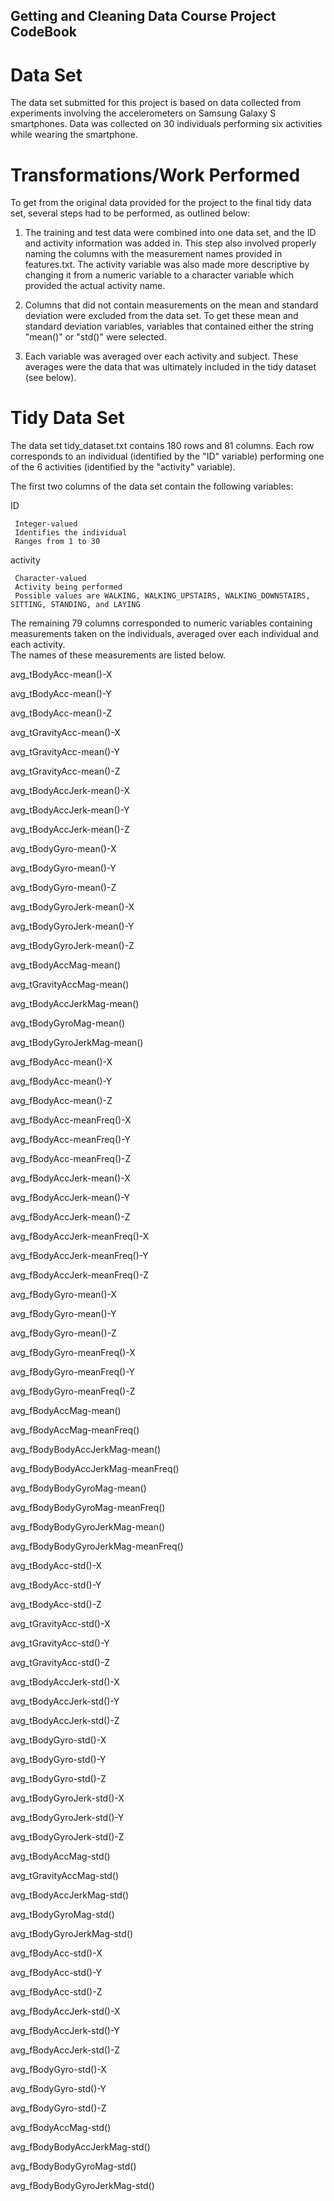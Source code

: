 ## Getting and Cleaning Data Course Project CodeBook


# Data Set

The data set submitted for this project is based on data collected from experiments involving the accelerometers on Samsung Galaxy S smartphones.
Data was collected on 30 individuals performing six activities while wearing the smartphone. 


# Transformations/Work Performed
 
To get from the original data provided for the project to the final tidy data set, several steps had to be performed, as outlined below:

1. The training and test data were combined into one data set, and the ID and activity information was added in.
This step also involved properly naming the columns with the measurement names provided in features.txt. 
The activity variable was also made more descriptive by changing it from a numeric variable to a character variable which provided the actual activity name.

2. Columns that did not contain measurements on the mean and standard deviation were excluded from the data set.
To get these mean and standard deviation variables, variables that contained either the string "mean()" or "std()" were selected.

3. Each variable was averaged over each activity and subject. These averages were the data that was ultimately included in the tidy dataset (see below).



# Tidy Data Set

The data set tidy_dataset.txt contains 180 rows and 81 columns. 
Each row corresponds to an individual (identified by the "ID" variable) performing one of the 6 activities (identified by the "activity" variable).

The first two columns of the data set contain the following variables:

ID

     Integer-valued
     Identifies the individual
     Ranges from 1 to 30    

activity

     Character-valued
     Activity being performed
     Possible values are WALKING, WALKING_UPSTAIRS, WALKING_DOWNSTAIRS, SITTING, STANDING, and LAYING

     
The remaining 79 columns corresponded to numeric variables containing measurements taken on the individuals, averaged over each individual and each activity.  
The names of these measurements are listed below.

avg_tBodyAcc-mean()-X

avg_tBodyAcc-mean()-Y

avg_tBodyAcc-mean()-Z

avg_tGravityAcc-mean()-X

avg_tGravityAcc-mean()-Y            

avg_tGravityAcc-mean()-Z

avg_tBodyAccJerk-mean()-X

avg_tBodyAccJerk-mean()-Y

avg_tBodyAccJerk-mean()-Z

avg_tBodyGyro-mean()-X

avg_tBodyGyro-mean()-Y

avg_tBodyGyro-mean()-Z

avg_tBodyGyroJerk-mean()-X

avg_tBodyGyroJerk-mean()-Y

avg_tBodyGyroJerk-mean()-Z

avg_tBodyAccMag-mean()

avg_tGravityAccMag-mean()

avg_tBodyAccJerkMag-mean()

avg_tBodyGyroMag-mean()

avg_tBodyGyroJerkMag-mean()

avg_fBodyAcc-mean()-X

avg_fBodyAcc-mean()-Y

avg_fBodyAcc-mean()-Z

avg_fBodyAcc-meanFreq()-X

avg_fBodyAcc-meanFreq()-Y

avg_fBodyAcc-meanFreq()-Z

avg_fBodyAccJerk-mean()-X

avg_fBodyAccJerk-mean()-Y

avg_fBodyAccJerk-mean()-Z

avg_fBodyAccJerk-meanFreq()-X

avg_fBodyAccJerk-meanFreq()-Y

avg_fBodyAccJerk-meanFreq()-Z

avg_fBodyGyro-mean()-X

avg_fBodyGyro-mean()-Y

avg_fBodyGyro-mean()-Z

avg_fBodyGyro-meanFreq()-X

avg_fBodyGyro-meanFreq()-Y

avg_fBodyGyro-meanFreq()-Z

avg_fBodyAccMag-mean()

avg_fBodyAccMag-meanFreq()

avg_fBodyBodyAccJerkMag-mean()

avg_fBodyBodyAccJerkMag-meanFreq()

avg_fBodyBodyGyroMag-mean()

avg_fBodyBodyGyroMag-meanFreq()

avg_fBodyBodyGyroJerkMag-mean()

avg_fBodyBodyGyroJerkMag-meanFreq()

avg_tBodyAcc-std()-X

avg_tBodyAcc-std()-Y

avg_tBodyAcc-std()-Z

avg_tGravityAcc-std()-X

avg_tGravityAcc-std()-Y

avg_tGravityAcc-std()-Z

avg_tBodyAccJerk-std()-X

avg_tBodyAccJerk-std()-Y

avg_tBodyAccJerk-std()-Z

avg_tBodyGyro-std()-X

avg_tBodyGyro-std()-Y

avg_tBodyGyro-std()-Z

avg_tBodyGyroJerk-std()-X

avg_tBodyGyroJerk-std()-Y

avg_tBodyGyroJerk-std()-Z

avg_tBodyAccMag-std()

avg_tGravityAccMag-std()

avg_tBodyAccJerkMag-std()

avg_tBodyGyroMag-std()

avg_tBodyGyroJerkMag-std()

avg_fBodyAcc-std()-X

avg_fBodyAcc-std()-Y

avg_fBodyAcc-std()-Z

avg_fBodyAccJerk-std()-X

avg_fBodyAccJerk-std()-Y

avg_fBodyAccJerk-std()-Z

avg_fBodyGyro-std()-X

avg_fBodyGyro-std()-Y

avg_fBodyGyro-std()-Z

avg_fBodyAccMag-std()

avg_fBodyBodyAccJerkMag-std()

avg_fBodyBodyGyroMag-std()

avg_fBodyBodyGyroJerkMag-std()